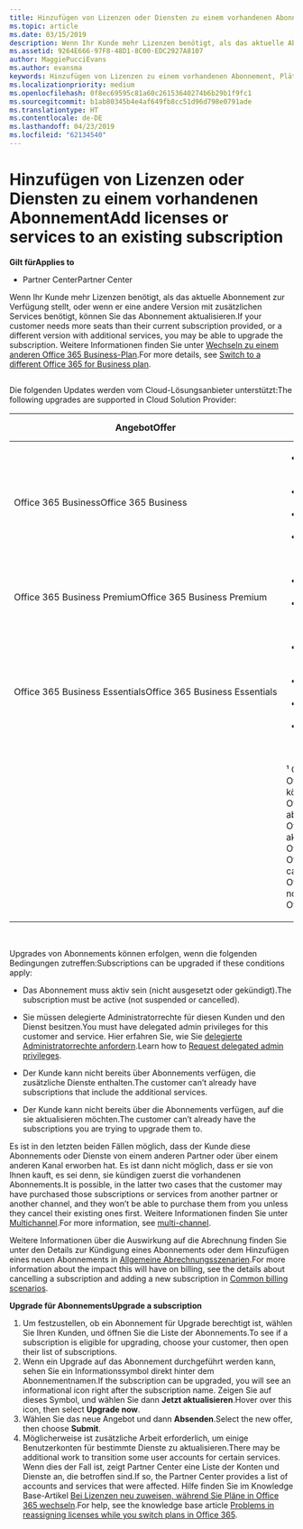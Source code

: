 ```yaml
---
title: Hinzufügen von Lizenzen oder Diensten zu einem vorhandenen Abonnement | Partner Center
ms.topic: article
ms.date: 03/15/2019
description: Wenn Ihr Kunde mehr Lizenzen benötigt, als das aktuelle Abonnement zur Verfügung stellt, oder wenn er eine andere Version mit zusätzlichen Services benötigt, können Sie ein Upgrade für das Abonnement vornehmen.
ms.assetid: 9264E666-97F8-48D1-8C00-EDC2927A8107
author: MaggiePucciEvans
ms.author: evansma
keywords: Hinzufügen von Lizenzen zu einem vorhandenen Abonnement, Plätze zu einem vorhandenen Abonnement hinzufügen, Abonnement andern, Ändern eines Abonnements, Weitere Lizenzen für einen Kunden erwerben
ms.localizationpriority: medium
ms.openlocfilehash: 0f8ec69595c81a60c26153640274b6b29b1f9fc1
ms.sourcegitcommit: b1ab80345b4e4af649fb8cc51d96d798e0791ade
ms.translationtype: HT
ms.contentlocale: de-DE
ms.lasthandoff: 04/23/2019
ms.locfileid: "62134540"
---
```

# <a name="add-licenses-or-services-to-an-existing-subscription"></a><span data-ttu-id="d12c2-104">Hinzufügen von Lizenzen oder Diensten zu einem vorhandenen Abonnement</span><span class="sxs-lookup"><span data-stu-id="d12c2-104">Add licenses or services to an existing subscription</span></span>

<span data-ttu-id="d12c2-105">**Gilt für**</span><span class="sxs-lookup"><span data-stu-id="d12c2-105">**Applies to**</span></span>

-  <span data-ttu-id="d12c2-106">Partner Center</span><span class="sxs-lookup"><span data-stu-id="d12c2-106">Partner Center</span></span>

<span data-ttu-id="d12c2-107">Wenn Ihr Kunde mehr Lizenzen benötigt, als das aktuelle Abonnement zur Verfügung stellt, oder wenn er eine andere Version mit zusätzlichen Services benötigt, können Sie das Abonnement aktualisieren.</span><span class="sxs-lookup"><span data-stu-id="d12c2-107">If your customer needs more seats than their current subscription provided, or a different version with additional services, you may be able to upgrade the subscription.</span></span> <span data-ttu-id="d12c2-108">Weitere Informationen finden Sie unter [Wechseln zu einem anderen Office 365 Business-Plan](https://go.microsoft.com/fwlink/p/?LinkId=723577).</span><span class="sxs-lookup"><span data-stu-id="d12c2-108">For more details, see [Switch to a different Office 365 for Business plan](https://go.microsoft.com/fwlink/p/?LinkId=723577).</span></span>

## <a href="" id="upgradesubscription"></a>


<span data-ttu-id="d12c2-109">Die folgenden Updates werden vom Cloud-Lösungsanbieter unterstützt:</span><span class="sxs-lookup"><span data-stu-id="d12c2-109">The following upgrades are supported in Cloud Solution Provider:</span></span>

<table>
<colgroup>
<col width="50%" />
<col width="50%" />
</colgroup>
<thead>
<tr class="header">
<th><span data-ttu-id="d12c2-110">Angebot</span><span class="sxs-lookup"><span data-stu-id="d12c2-110">Offer</span></span></th>
<th><span data-ttu-id="d12c2-111">Mögliche Upgrades</span><span class="sxs-lookup"><span data-stu-id="d12c2-111">Possible upgrades</span></span></th>
</tr>
</thead>
<tbody>
<tr class="odd">
<td><span data-ttu-id="d12c2-112">Office 365 Business</span><span class="sxs-lookup"><span data-stu-id="d12c2-112">Office 365 Business</span></span></td>
<td><ul>
<li><span data-ttu-id="d12c2-113">Office 365 Business Premium¹</span><span class="sxs-lookup"><span data-stu-id="d12c2-113">Office 365 Business Premium¹</span></span></li>
<li><span data-ttu-id="d12c2-114">Office 365 ProPlus</span><span class="sxs-lookup"><span data-stu-id="d12c2-114">Office 365 ProPlus</span></span></li>
<li><span data-ttu-id="d12c2-115">Office 365 Enterprise E3</span><span class="sxs-lookup"><span data-stu-id="d12c2-115">Office 365 Enterprise E3</span></span></li>
<li><span data-ttu-id="d12c2-116">Office 365 Enterprise E5</span><span class="sxs-lookup"><span data-stu-id="d12c2-116">Office 365 Enterprise E5</span></span></li>
</ul></td>
</tr>
<tr class="even">
<td><span data-ttu-id="d12c2-117">Office 365 Business Premium</span><span class="sxs-lookup"><span data-stu-id="d12c2-117">Office 365 Business Premium</span></span></td>
<td><ul>
<li><span data-ttu-id="d12c2-118">Office 365 Enterprise E3</span><span class="sxs-lookup"><span data-stu-id="d12c2-118">Office 365 Enterprise E3</span></span></li>
<li><span data-ttu-id="d12c2-119">Office 365 Enterprise E5</span><span class="sxs-lookup"><span data-stu-id="d12c2-119">Office 365 Enterprise E5</span></span></li>
</ul></td>
</tr>
<tr class="odd">
<td><span data-ttu-id="d12c2-120">Office 365 Business Essentials</span><span class="sxs-lookup"><span data-stu-id="d12c2-120">Office 365 Business Essentials</span></span></td>
<td><ul>
<li><span data-ttu-id="d12c2-121">Office 365 Business Premium¹</span><span class="sxs-lookup"><span data-stu-id="d12c2-121">Office 365 Business Premium¹</span></span></li>
<li><span data-ttu-id="d12c2-122">Office 365 Enterprise E1</span><span class="sxs-lookup"><span data-stu-id="d12c2-122">Office 365 Enterprise E1</span></span></li>
<li><span data-ttu-id="d12c2-123">Office 365 Enterprise E3</span><span class="sxs-lookup"><span data-stu-id="d12c2-123">Office 365 Enterprise E3</span></span></li>
<li><span data-ttu-id="d12c2-124">Office 365 Enterprise E5</span><span class="sxs-lookup"><span data-stu-id="d12c2-124">Office 365 Enterprise E5</span></span></li>
</ul></td>
</tr>
<tr class="even">
<td></td>
<td><p><span data-ttu-id="d12c2-125">¹ Office 365 Business India und Office 365 Business Essentials India können auf Office 365 Business Premium India, aber nicht auf Office 365 Business Premium aktualisiert werden.</span><span class="sxs-lookup"><span data-stu-id="d12c2-125">¹ Office 365 Business India and Office 365 Business Essentials India can be upgraded to Office 365 Business Premium India, not to Office 365 Business Premium.</span></span></p></td>
</tr>
</tbody>
</table>

 

<span data-ttu-id="d12c2-126">Upgrades von Abonnements können erfolgen, wenn die folgenden Bedingungen zutreffen:</span><span class="sxs-lookup"><span data-stu-id="d12c2-126">Subscriptions can be upgraded if these conditions apply:</span></span>

-   <span data-ttu-id="d12c2-127">Das Abonnement muss aktiv sein (nicht ausgesetzt oder gekündigt).</span><span class="sxs-lookup"><span data-stu-id="d12c2-127">The subscription must be active (not suspended or cancelled).</span></span>

-   <span data-ttu-id="d12c2-128">Sie müssen delegierte Administratorrechte für diesen Kunden und den Dienst besitzen.</span><span class="sxs-lookup"><span data-stu-id="d12c2-128">You must have delegated admin privileges for this customer and service.</span></span> <span data-ttu-id="d12c2-129">Hier erfahren Sie, wie Sie [delegierte Administratorrechte anfordern](request-a-relationship-with-a-customer.md).</span><span class="sxs-lookup"><span data-stu-id="d12c2-129">Learn how to [Request delegated admin privileges](request-a-relationship-with-a-customer.md).</span></span>

-   <span data-ttu-id="d12c2-130">Der Kunde kann nicht bereits über Abonnements verfügen, die zusätzliche Dienste enthalten.</span><span class="sxs-lookup"><span data-stu-id="d12c2-130">The customer can’t already have subscriptions that include the additional services.</span></span>

-   <span data-ttu-id="d12c2-131">Der Kunde kann nicht bereits über die Abonnements verfügen, auf die sie aktualisieren möchten.</span><span class="sxs-lookup"><span data-stu-id="d12c2-131">The customer can’t already have the subscriptions you are trying to upgrade them to.</span></span>

<span data-ttu-id="d12c2-132">Es ist in den letzten beiden Fällen möglich, dass der Kunde diese Abonnements oder Dienste von einem anderen Partner oder über einem anderen Kanal erworben hat. Es ist dann nicht möglich, dass er sie von Ihnen kauft, es sei denn, sie kündigen zuerst die vorhandenen Abonnements.</span><span class="sxs-lookup"><span data-stu-id="d12c2-132">It is possible, in the latter two cases that the customer may have purchased those subscriptions or services from another partner or another channel, and they won’t be able to purchase them from you unless they cancel their existing ones first.</span></span> <span data-ttu-id="d12c2-133">Weitere Informationen finden Sie unter [Multichannel](multichannel.md).</span><span class="sxs-lookup"><span data-stu-id="d12c2-133">For more information, see [multi-channel](multichannel.md).</span></span>

<span data-ttu-id="d12c2-134">Weitere Informationen über die Auswirkung auf die Abrechnung finden Sie unter den Details zur Kündigung eines Abonnements oder dem Hinzufügen eines neuen Abonnements in [Allgemeine Abrechnungsszenarien](common-billing-scenarios.md).</span><span class="sxs-lookup"><span data-stu-id="d12c2-134">For more information about the impact this will have on billing, see the details about cancelling a subscription and adding a new subscription in [Common billing scenarios](common-billing-scenarios.md).</span></span>

<span data-ttu-id="d12c2-135">**Upgrade für Abonnements**</span><span class="sxs-lookup"><span data-stu-id="d12c2-135">**Upgrade a subscription**</span></span>

1.  <span data-ttu-id="d12c2-136">Um festzustellen, ob ein Abonnement für Upgrade berechtigt ist, wählen Sie Ihren Kunden, und öffnen Sie die Liste der Abonnements.</span><span class="sxs-lookup"><span data-stu-id="d12c2-136">To see if a subscription is eligible for upgrading, choose your customer, then open their list of subscriptions.</span></span>
2.  <span data-ttu-id="d12c2-137">Wenn ein Upgrade auf das Abonnement durchgeführt werden kann, sehen Sie ein Informationssymbol direkt hinter dem Abonnementnamen.</span><span class="sxs-lookup"><span data-stu-id="d12c2-137">If the subscription can be upgraded, you will see an informational icon right after the subscription name.</span></span> <span data-ttu-id="d12c2-138">Zeigen Sie auf dieses Symbol, und wählen Sie dann **Jetzt aktualisieren**.</span><span class="sxs-lookup"><span data-stu-id="d12c2-138">Hover over this icon, then select **Upgrade now**.</span></span>
3.  <span data-ttu-id="d12c2-139">Wählen Sie das neue Angebot und dann **Absenden**.</span><span class="sxs-lookup"><span data-stu-id="d12c2-139">Select the new offer, then choose **Submit**.</span></span>
4.  <span data-ttu-id="d12c2-140">Möglicherweise ist zusätzliche Arbeit erforderlich, um einige Benutzerkonten für bestimmte Dienste zu aktualisieren.</span><span class="sxs-lookup"><span data-stu-id="d12c2-140">There may be additional work to transition some user accounts for certain services.</span></span> <span data-ttu-id="d12c2-141">Wenn dies der Fall ist, zeigt Partner Center eine Liste der Konten und Dienste an, die betroffen sind.</span><span class="sxs-lookup"><span data-stu-id="d12c2-141">If so, the Partner Center provides a list of accounts and services that were affected.</span></span> <span data-ttu-id="d12c2-142">Hilfe finden Sie im Knowledge Base-Artikel [Bei Lizenzen neu zuweisen, während Sie Pläne in Office 365 wechseln](https://go.microsoft.com/fwlink/p/?LinkId=723576).</span><span class="sxs-lookup"><span data-stu-id="d12c2-142">For help, see the knowledge base article [Problems in reassigning licenses while you switch plans in Office 365](https://go.microsoft.com/fwlink/p/?LinkId=723576).</span></span>

 

 



